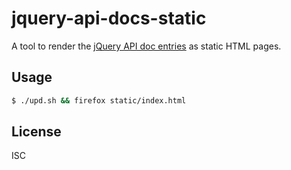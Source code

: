 ﻿
jquery-api-docs-static
======================
A tool to render the [jQuery API doc entries][api-repo-entries]
as static HTML pages.


Usage
-----
```bash
$ ./upd.sh && firefox static/index.html
```


License
-------
ISC

  [api-repo-entries]: https://github.com/jquery/api.jquery.com/tree/master/entries

